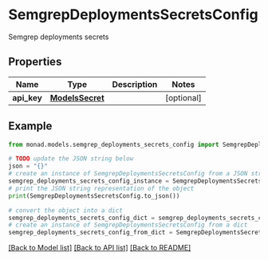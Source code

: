 # SemgrepDeploymentsSecretsConfig

Semgrep deployments secrets

## Properties

Name | Type | Description | Notes
------------ | ------------- | ------------- | -------------
**api_key** | [**ModelsSecret**](ModelsSecret.md) |  | [optional] 

## Example

```python
from monad.models.semgrep_deployments_secrets_config import SemgrepDeploymentsSecretsConfig

# TODO update the JSON string below
json = "{}"
# create an instance of SemgrepDeploymentsSecretsConfig from a JSON string
semgrep_deployments_secrets_config_instance = SemgrepDeploymentsSecretsConfig.from_json(json)
# print the JSON string representation of the object
print(SemgrepDeploymentsSecretsConfig.to_json())

# convert the object into a dict
semgrep_deployments_secrets_config_dict = semgrep_deployments_secrets_config_instance.to_dict()
# create an instance of SemgrepDeploymentsSecretsConfig from a dict
semgrep_deployments_secrets_config_from_dict = SemgrepDeploymentsSecretsConfig.from_dict(semgrep_deployments_secrets_config_dict)
```
[[Back to Model list]](../README.md#documentation-for-models) [[Back to API list]](../README.md#documentation-for-api-endpoints) [[Back to README]](../README.md)


